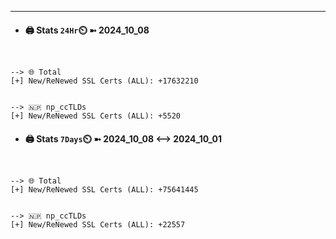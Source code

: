 

---
- #### 🖨️ **Stats** `24Hr`⏲️ ➼ 2024_10_08
```console


--> 🌐 Total
[+] New/ReNewed SSL Certs (ALL): +17632210


--> 🇳🇵 np_ccTLDs
[+] New/ReNewed SSL Certs (ALL): +5520

```

- #### 🖨️ **Stats** `7Days`⏲️ ➼ 2024_10_08 <--> 2024_10_01
```console


--> 🌐 Total
[+] New/ReNewed SSL Certs (ALL): +75641445


--> 🇳🇵 np_ccTLDs
[+] New/ReNewed SSL Certs (ALL): +22557

```

